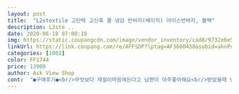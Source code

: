 ```yaml
---
layout: post 
title:  "L2stextile 고탄력 고신축 쿨 냉감 반바지(베이직) 아이스반바지, 블랙" 
description: L2ste ..
date: 2020-06-18 07:08:19 
img: https://static.coupangcdn.com/image/vendor_inventory/cad8/9732e6e5022512a24889171bc9ee1b4455887aa31d46e036d57c32956c92.jpg 
linkUrl: https://link.coupang.com/re/AFFSDP?lptag=AF3600438&subid=ahnPublicAsk&pageKey=256597806&itemId=805890793&vendorItemId=4808572419&traceid=V0-113-d9504a5d5fc1a9d9 
categories: [1002] 
color: FF1744 
price: 13900 
author: Ask View Shop 
cont:  "●구매후기●<br/>무엇보다 재질이마음에든다고 남편이 아주좋아해요<br/>받았을때 냄새는 나지만 세탁하니 괜찮네요ㅎ<br/>아들래미가 잘 입고 다니네요^^ 시원하니 대만족이라면서요ㅋㅋ<br/>쾌적함을 계속 유지시켜주네요<br/>타이즈위에 입고 일하는데 착용감이 좋습니다.<br/><br/>" 
---
```

